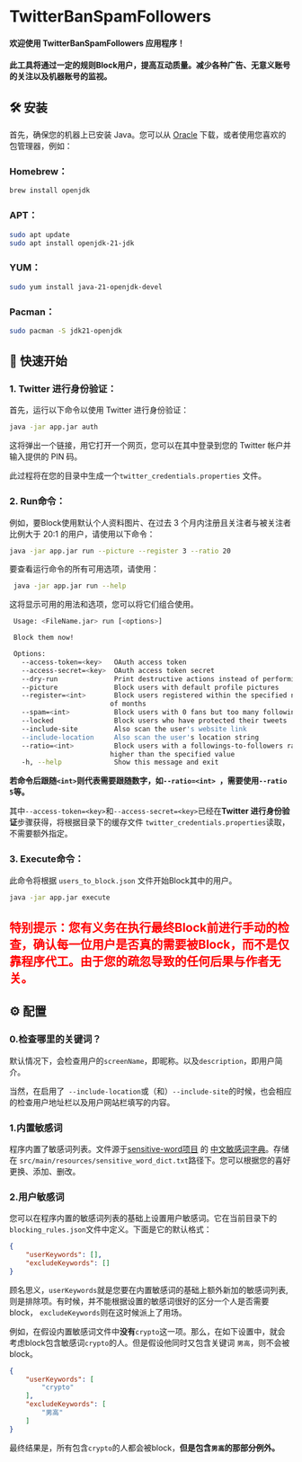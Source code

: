 # TwitterBanSpamFollowers

#### 欢迎使用 TwitterBanSpamFollowers 应用程序！

#### 此工具将通过一定的规则Block用户，提高互动质量。减少各种广告、无意义账号的关注以及机器账号的监视。

## 🛠️ 安装

首先，确保您的机器上已安装 Java。您可以从 [Oracle](https://www.oracle.com/java/technologies/javase-jdk11-downloads.html)
下载，或者使用您喜欢的包管理器，例如：

### **Homebrew：**

```bash
brew install openjdk
```

### **APT：**

```bash
sudo apt update
sudo apt install openjdk-21-jdk
```

### **YUM：**

```bash
sudo yum install java-21-openjdk-devel
```

### **Pacman：**

```bash
sudo pacman -S jdk21-openjdk
```

## 🚀 快速开始

### 1. **Twitter 进行身份验证：**

首先，运行以下命令以使用 Twitter 进行身份验证：

   ```bash
   java -jar app.jar auth
   ```

这将弹出一个链接，用它打开一个网页，您可以在其中登录到您的 Twitter 帐户并输入提供的 PIN 码。

此过程将在您的目录中生成一个`twitter_credentials.properties` 文件。

### 2. **Run命令：**

例如，要Block使用默认个人资料图片、在过去 3 个月内注册且关注者与被关注者比例大于 20:1 的用户，请使用以下命令：

   ```bash
   java -jar app.jar run --picture --register 3 --ratio 20
   ```

要查看运行命令的所有可用选项，请使用：

   ```bash
    java -jar app.jar run --help
   ```

这将显示可用的用法和选项，您可以将它们组合使用。

   ```bash
    Usage: <FileName.jar> run [<options>]

    Block them now!

    Options:
      --access-token=<key>   OAuth access token
      --access-secret=<key>  OAuth access token secret
      --dry-run              Print destructive actions instead of performing them
      --picture              Block users with default profile pictures
      --register=<int>       Block users registered within the specified number
                            of months
      --spam=<int>           Block users with 0 fans but too many followings
      --locked               Block users who have protected their tweets
      --include-site         Also scan the user's website link
      --include-location     Also scan the user's location string
      --ratio=<int>          Block users with a followings-to-followers ratio
                            higher than the specified value
      -h, --help             Show this message and exit

   ```

**若命令后跟随`<int>`则代表需要跟随数字，如`--ratio=<int> `，需要使用`--ratio 5`等。**

其中`--access-token=<key>`和`--access-secret=<key>`已经在**Twitter 进行身份验证**步骤获得，将根据目录下的缓存文件
`twitter_credentials.properties`读取，不需要额外指定。

### 3. **Execute命令：**

此命令将根据 `users_to_block.json` 文件开始Block其中的用户。

```bash
java -jar app.jar execute
```

## <span style="color:red">特别提示：您有义务在执行最终Block前进行手动的检查，确认每一位用户是否真的需要被Block，而不是仅靠程序代工。由于您的疏忽导致的任何后果与作者无关。</span>

## ⚙️ 配置

### **0.检查哪里的关键词？**

默认情况下，会检查用户的`screenName`，即昵称。以及`description`，即用户简介。

当然，在启用了` --include-location`或（和）` --include-site `的时候，也会相应的检查用户地址栏以及用户网站栏填写的内容。

### **1.内置敏感词**

程序内置了敏感词列表。文件源于[sensitive-word项目](https://github.com/houbb/sensitive-word)
的 [中文敏感词字典](https://github.com/houbb/sensitive-word/blob/master/src/main/resources/sensitive_word_dict.txt)。存储在
`src/main/resources/sensitive_word_dict.txt`路径下。您可以根据您的喜好更换、添加、删改。

### **2.用户敏感词**

您可以在程序内置的敏感词列表的基础上设置用户敏感词。它在当前目录下的`blocking_rules.json`文件中定义。下面是它的默认格式：

```json
{
    "userKeywords": [],
    "excludeKeywords": []
}
```

顾名思义，`userKeywords`就是您要在内置敏感词的基础上额外新加的敏感词列表,则是排除项。有时候，并不能根据设置的敏感词很好的区分一个人是否需要block，
`excludeKeywords`则在这时候派上了用场。

例如，在假设内置敏感词文件中**没有**`crypto`这一项。那么，在如下设置中，就会考虑block包含敏感词`crypto`的人。但是假设他同时又包含关键词
`男高`，则不会被block。

```json
{
    "userKeywords": [
        "crypto"
    ],
    "excludeKeywords": [
        "男高"
    ]
}
```

最终结果是，所有包含`crypto`的人都会被block，**但是包含`男高`的那部分例外。**